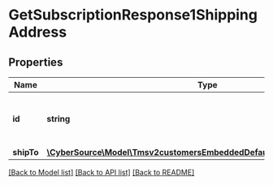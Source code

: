 # GetSubscriptionResponse1ShippingAddress

## Properties
Name | Type | Description | Notes
------------ | ------------- | ------------- | -------------
**id** | **string** | The Id of the Shipping Address Token. | [optional] 
**shipTo** | [**\CyberSource\Model\Tmsv2customersEmbeddedDefaultShippingAddressShipTo**](Tmsv2customersEmbeddedDefaultShippingAddressShipTo.md) |  | [optional] 

[[Back to Model list]](../README.md#documentation-for-models) [[Back to API list]](../README.md#documentation-for-api-endpoints) [[Back to README]](../README.md)


